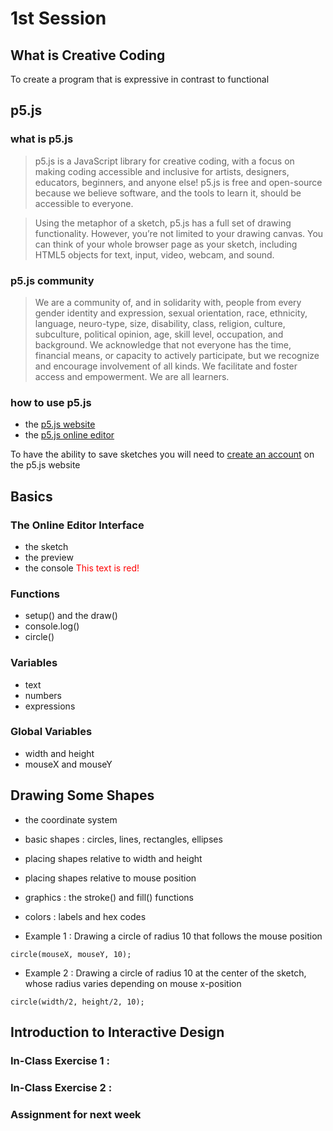 # 1st Session

## What is Creative Coding

To create a program that is expressive in contrast to functional

## p5.js

### what is p5.js

> p5.js is a JavaScript library for creative coding, with a focus on making coding accessible and inclusive for artists, designers, educators, beginners, and anyone else! p5.js is free and open-source because we believe software, and the tools to learn it, should be accessible to everyone.

> Using the metaphor of a sketch, p5.js has a full set of drawing functionality. However, you’re not limited to your drawing canvas. You can think of your whole browser page as your sketch, including HTML5 objects for text, input, video, webcam, and sound.

### p5.js community

>We are a community of, and in solidarity with, people from every gender identity and expression, sexual orientation, race, ethnicity, language, neuro-type, size, disability, class, religion, culture, subculture, political opinion, age, skill level, occupation, and background. We acknowledge that not everyone has the time, financial means, or capacity to actively participate, but we recognize and encourage involvement of all kinds. We facilitate and foster access and empowerment. We are all learners.

### how to use p5.js

- the [p5.js website](https://p5js.org/)
- the [p5.js online editor](https://editor.p5js.org/)

To have the ability to save sketches you will need to [create an account](https://editor.p5js.org/signup) on the p5.js website

## Basics

### The Online Editor Interface

- the sketch
- the preview
- the console
<font color="red">This text is red!</font>

### Functions

- setup() and the draw()
- console.log()
- circle()

### Variables

- text
- numbers
- expressions

### Global Variables

- width and height
- mouseX and mouseY

## Drawing Some Shapes

- the coordinate system
- basic shapes : circles, lines, rectangles, ellipses
- placing shapes relative to width and height
- placing shapes relative to mouse position
- graphics : the stroke() and fill() functions
- colors : labels and hex codes

- Example 1 : Drawing a circle of radius 10 that follows the mouse position

`circle(mouseX, mouseY, 10);`

- Example 2 : Drawing a circle of radius 10 at the center of the sketch, whose radius varies depending on mouse x-position

`circle(width/2, height/2, 10);`

## Introduction to Interactive Design

### In-Class Exercise 1 :

### In-Class Exercise 2 :

### Assignment for next week
